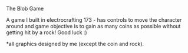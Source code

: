 The Blob Game

A game I built in electrocrafting 173 - has controls to move the character around and game objective is to gain as many coins as possible without getting hit by a rock! Good luck :)

*all graphics designed by me (except the coin and rock). 
